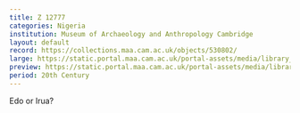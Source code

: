 ```yaml
---
title: Z 12777
categories: Nigeria
institution: Museum of Archaeology and Anthropology Cambridge
layout: default
record: https://collections.maa.cam.ac.uk/objects/530802/
large: https://static.portal.maa.cam.ac.uk/portal-assets/media/library_images/web/761598_Z_12777_002.png
preview: https://static.portal.maa.cam.ac.uk/portal-assets/media/library_images/thumbnail/761598_Z_12777_002.png
period: 20th Century
---
```


Edo or Irua?
